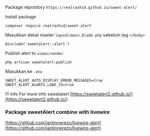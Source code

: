 Package repository `https://realrashid.github.io/sweet-alert/`

Install package

    composer require realrashid/sweet-alert

Masukkan dekat master `layout/main.blade.php` sebelum tag `</body>`

    @include('sweetalert::alert')

Publish alert to `views/vendor`

    php artisan sweetalert:publish

Masukkan ke `.env` 

    SWEET_ALERT_AUTO_DISPLAY_ERROR_MESSAGES=true
    SWEET_ALERT_ALWAYS_LOAD_JS=true

!!! info
    For more info sweetalert [https://sweetalert2.github.io/](https://sweetalert2.github.io/)

### Package sweetAlert combine with livewire

[https://github.com/jantinnerezo/livewire-alert](https://github.com/jantinnerezo/livewire-alert)
